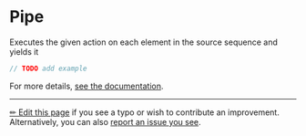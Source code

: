 # Pipe

Executes the given action on each element in the source sequence and yields it

```c# --destination-file ../code/Program.cs --region statements --project ../code/TryMoreLinq.csproj
// TODO add example
```

For more details, [see the documentation][doc].

---

[&#x270F; Edit this page][edit] if you see a typo or wish to contribute an
improvement. Alternatively, you can also [report an issue you see][issue].


[edit]: https://github.com/morelinq/try/edit/master/m/pipe.md
[issue]: https://github.com/morelinq/try/issues/new?title=Pipe
[doc]: https://morelinq.github.io/3.1/ref/api/html/M_MoreLinq_MoreEnumerable_Pipe__1.htm
